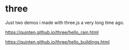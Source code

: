 # three

Just two demos i made with three.js a very long time ago.

https://quinten.github.io/three/hello_rain.html

https://quinten.github.io/three/hello_buildings.html
